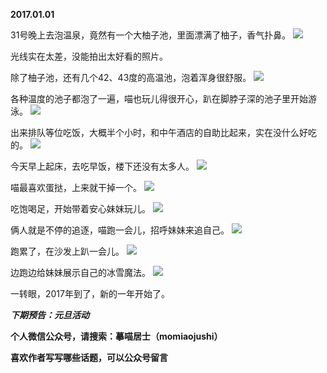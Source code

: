 
**2017.01.01**

31号晚上去泡温泉，竟然有一个大柚子池，里面漂满了柚子，香气扑鼻。
![](https://mmbiz.qlogo.cn/mmbiz_jpg/uDI3FLln00apldncW3jvhrcuEm4yOxztODrldiaoibtfgEF34M26Yvnn29OqFBmkRrJYn4x7a6aPeSm6EHuSdIYw/0?wx_fmt=jpeg)


光线实在太差，没能拍出太好看的照片。

除了柚子池，还有几个42、43度的高温池，泡着浑身很舒服。
![](https://mmbiz.qlogo.cn/mmbiz_jpg/uDI3FLln00apldncW3jvhrcuEm4yOxztJcvR80w5W7iaPYvJtNBybIzerxRjc1s1ibRnU6E0C0oH14GFdvVyMKPQ/0?wx_fmt=jpeg)


各种温度的池子都泡了一遍，喵也玩儿得很开心，趴在脚脖子深的池子里开始游泳。
![](https://mmbiz.qlogo.cn/mmbiz_jpg/uDI3FLln00apldncW3jvhrcuEm4yOxztziakgaesTqR8LZXAXt3kh6ldKpcSJZAxuAtcY6D5xHdp4aAQjTDRB1g/0?wx_fmt=jpeg)


出来排队等位吃饭，大概半个小时，和中午酒店的自助比起来，实在没什么好吃的。
![](https://mmbiz.qlogo.cn/mmbiz_jpg/uDI3FLln00apldncW3jvhrcuEm4yOxztaMc0hicTF5ibMnzQcBuYdzian3ichH8NI8AfPiadAlM3BIB3lHc96u2iaFiaA/0?wx_fmt=jpeg)


今天早上起床，去吃早饭，楼下还没有太多人。
![](https://mmbiz.qlogo.cn/mmbiz_jpg/uDI3FLln00apldncW3jvhrcuEm4yOxztQ98icLHr99j1dTKCSgRdDaUI5fDaNDZrjlkOBSic1YVbjp8KJIbiaVRQw/0?wx_fmt=jpeg)


喵最喜欢蛋挞，上来就干掉一个。
![](https://mmbiz.qlogo.cn/mmbiz_jpg/uDI3FLln00apldncW3jvhrcuEm4yOxztJpPKpicV7RIkQv0SSrQGeYnmB3KdsGe4vXbt7tTep1547syBYHvq35w/0?wx_fmt=jpeg)


吃饱喝足，开始带着安心妹妹玩儿。
![](https://mmbiz.qlogo.cn/mmbiz_jpg/uDI3FLln00apldncW3jvhrcuEm4yOxzt3jJUBSFpc7jOdO3fflTRLLZdz3SfezG3BCYkQ3KtHUhNzoOguvzXwQ/0?wx_fmt=jpeg)


俩人就是不停的追逐，喵跑一会儿，招呼妹妹来追自己。
![](https://mmbiz.qlogo.cn/mmbiz_jpg/uDI3FLln00apldncW3jvhrcuEm4yOxztLDEVSgh8lNUw7PqtVlK0OATSIhA9JMINzTJibtcl6GEAAR0ribIsic0aw/0?wx_fmt=jpeg)


跑累了，在沙发上趴一会儿。
![](https://mmbiz.qlogo.cn/mmbiz_jpg/uDI3FLln00apldncW3jvhrcuEm4yOxztOktqoBRgq5ibxwfsoEabtEs8JkMpdzPZ32wkDcicqKMgictyqsibCzfqiaw/0?wx_fmt=jpeg)


边跑边给妹妹展示自己的冰雪魔法。
![](https://mmbiz.qlogo.cn/mmbiz_jpg/uDI3FLln00apldncW3jvhrcuEm4yOxztES4iaIoaOtcPR2eogjonE710CGOZIYPqFs0ZRSgEVRP9hm1ar0WVI0Q/0?wx_fmt=jpeg)


一转眼，2017年到了，新的一年开始了。


***下期预告：元旦活动***


**个人微信公众号，请搜索：摹喵居士（momiaojushi）**

**喜欢作者写写哪些话题，可以公众号留言**
